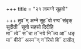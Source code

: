 +++
title = "२१ त्वमग्ने सुहवो"

+++
तुव᳓म् अग्ने सुह᳓वो रण्व᳓संदृक्  
सुदीती᳓ सूनो सहसो दिदीहि  
मा᳓ त्वे᳓ स᳓चा त᳓नये नि᳓त्य आ᳓ धङ्  
मा᳓ वीरो᳓ अस्म᳓न् न᳓रियो वि᳓ दासीत्